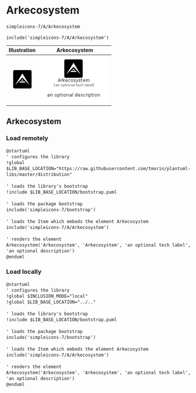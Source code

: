 # Arkecosystem


```text
simpleicons-7/A/Arkecosystem
```

```text
include('simpleicons-7/A/Arkecosystem')
```



| Illustration | Arkecosystem |
| :---: | :---: |
| ![illustration for Illustration](../../simpleicons-7/A/Arkecosystem.png) | ![illustration for Arkecosystem](../../simpleicons-7/A/Arkecosystem.Local.png) |




## Arkecosystem

### Load remotely
```plantuml
@startuml
' configures the library
!global $LIB_BASE_LOCATION="https://raw.githubusercontent.com/tmorin/plantuml-libs/master/distribution"

' loads the library's bootstrap
!include $LIB_BASE_LOCATION/bootstrap.puml

' loads the package bootstrap
include('simpleicons-7/bootstrap')

' loads the Item which embeds the element Arkecosystem
include('simpleicons-7/A/Arkecosystem')

' renders the element
Arkecosystem('Arkecosystem', 'Arkecosystem', 'an optional tech label', 'an optional description')
@enduml
```

### Load locally
```plantuml
@startuml
' configures the library
!global $INCLUSION_MODE="local"
!global $LIB_BASE_LOCATION="../.."

' loads the library's bootstrap
!include $LIB_BASE_LOCATION/bootstrap.puml

' loads the package bootstrap
include('simpleicons-7/bootstrap')

' loads the Item which embeds the element Arkecosystem
include('simpleicons-7/A/Arkecosystem')

' renders the element
Arkecosystem('Arkecosystem', 'Arkecosystem', 'an optional tech label', 'an optional description')
@enduml
```

